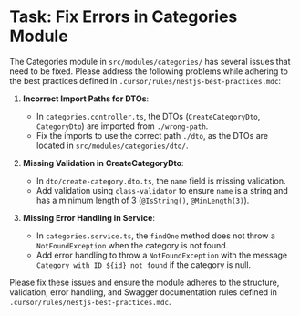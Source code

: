 # Task: Fix Errors in Categories Module

The Categories module in `src/modules/categories/` has several issues that need to be fixed. Please address the following problems while adhering to the best practices defined in `.cursor/rules/nestjs-best-practices.mdc`:

1. **Incorrect Import Paths for DTOs**:
   - In `categories.controller.ts`, the DTOs (`CreateCategoryDto`, `CategoryDto`) are imported from `./wrong-path`.
   - Fix the imports to use the correct path `./dto`, as the DTOs are located in `src/modules/categories/dto/`.

2. **Missing Validation in CreateCategoryDto**:
   - In `dto/create-category.dto.ts`, the `name` field is missing validation.
   - Add validation using `class-validator` to ensure `name` is a string and has a minimum length of 3 (`@IsString()`, `@MinLength(3)`).

3. **Missing Error Handling in Service**:
   - In `categories.service.ts`, the `findOne` method does not throw a `NotFoundException` when the category is not found.
   - Add error handling to throw a `NotFoundException` with the message `Category with ID ${id} not found` if the category is null.

Please fix these issues and ensure the module adheres to the structure, validation, error handling, and Swagger documentation rules defined in `.cursor/rules/nestjs-best-practices.mdc`.